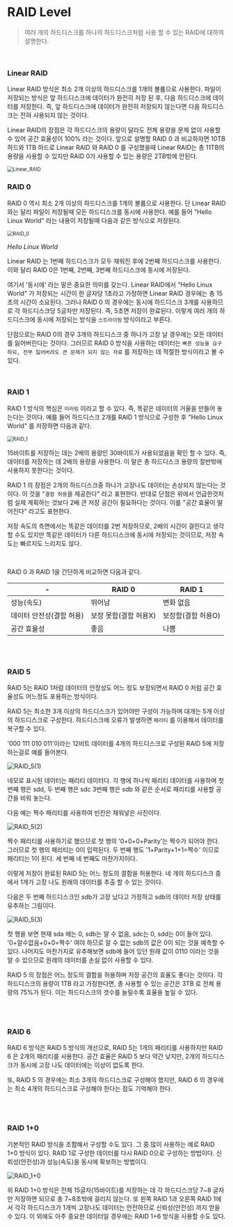 # RAID Level

> 여러 개의 하드디스크를 하나의 하드디스크처럼 사용 할 수 있는 RAID에 대하여 설명한다.

<br>

### Linear RAID

Linear RAID 방식은 최소 2개 이상의 하드디스크를 1개의 볼륨으로 사용한다. 파일이 저장되는 방식은 앞 하드디스크에 데이터가 완전히 저장 된 후, 다음 하드디스크에 데이터를 저장한다. 즉, 앞 하드디스크에 데이터가 완전히 저장되지 않는다면 다음 하드디스크는 전혀 사용되지 않는 것이다.

Linear RAID의 장점은 각 하드디스크의 용량이 달라도 전체 용량을 문제 없이 사용할 수 있어 공간 효율성이 100% 라는 것이다. 앞으로 설명할 RAID 0 과 비교하자면 10TB 하드와 1TB 하드로 Linear RAID 와 RAID 0 를 구성했을때 Linear RAID는 총 11TB의 용량을 사용할 수 있지만 RAID 0가 사용할 수 있는 용량은 2TB밖에 안된다.

<img src="../img/Linux/Linear_RAID.PNG" alt="Linear_RAID" style="zoom: 80%;" />

<br>

### RAID 0

RAID 0 역시 최소 2개 이상의 하드디스크를 1개의 볼륨으로 사용한다. 단 Linear RAID 와는 달리 파일이 저장될때 모든 하드디스크를 동시에 사용한다. 예를 들어 "Hello Linux World" 라는 내용이 저장될때 다음과 같은 방식으로 저장된다.

<img src="../img/Linux/RAID_0.PNG" alt="RAID_0" style="zoom:80%;" />

*Hello Linux World*

Linear RAID 는 1번째 하드디스크가 모두 채워진 후에 2번째 하드디스크를 사용한다. 이와 달리 RAID 0은 1번째, 2번째, 3번째 하드디스크에 동시에 저장된다. 

여기서 '동시에' 라는 말은 중요한 의미를 갖는다. Linear RAID에서 "Hello Linux World" 가 저장되는 시간이 한 글자당 1초라고 가정하면 Linear RAID 경우에는 총 15초의 시간이 소요된다. 그러나 RAID 0 의 경우에는 동시에 하드디스크 3개를 사용하므로 각 하드디스크당 5글자만 저장된다. 즉, 5초면 저장이 완료된다. 이렇게 여러 개의 하드디스크에 동시에 저장되는 방식을 `스트라이핑` 방식이라고 부른다.

단점으로는 RAID 0의 경우 3개의 하드디스크 중 하나가 고장 날 경우에는 모든 데이터를 잃어버린다는 것이다. 그러므르 RAID 0 방식을 사용하는 데이터는 `빠른 성능을 요구하되, 전부 잃어버려도 큰 문제가 되지 않는 자료` 를 저장하는 데 적절한 방식이라고 볼 수 있다.

<br>

### RAID 1

RAID 1 방식의 핵심은 `미러링` 이라고 할 수 있다. 즉, 똑같은 데이터의 거울을 만들어 놓는다는 것이다. 예를 들어 하드디스크 2개를 RAID 1 방식으로 구성한 후 "Hello Linux World" 를 저장하면 다음과 같다.

<img src="../img/Linux/RAID_1.PNG" alt="RAID_1" style="zoom:80%;" />

15바이트를 저장하는 데는 2배의 용량인 30바이트가 사용되었음을 확인 할 수 있다. 즉, 데이터를 저장하는 데 2배의 용량을 사용한다. 이 말은 총 하드디스크 용량의 절반밖에 사용하지 못한다는 것이다. 

RAID 1 의 장점은 2개의 하드디스크중 하나가 고장나도 데이터는 손상되지 않는다는 것이다. 이 것을 "`결함 허용`을 제공한다" 라고 표현한다. 반대로 단점은 위에서 언급한것처럼 실제 계획하는 것보다 2배 큰 저장 공간이 필요하다는 것이다.  이를 "공간 효율이 떨어진다" 라고도 표현한다.

저장 속도의 측면에서는 똑같은 데이터를 2번 저장하므로, 2배의 시간이 걸린다고 생각 할 수도 있지만 똑같은 데이터가 다른 하드디스크에 동시에 저장되는 것이므로, 저장 속도는 빠르지도 느리지도 않다.

<br>

RAID 0 과 RAID 1을 간단하게 비교하면 다음과 같다.

| -                        | RAID 0                | RAID 1             |
| ------------------------ | --------------------- | ------------------ |
| 성능(속도)               | 뛰어남                | 변화 없음          |
| 데이터 안전성(결함 허용) | 보장 못함(결함 허용X) | 보장함(결함 허용O) |
| 공간 효율성              | 좋음                  | 나쁨               |

<br>

<br>

### RAID 5

RAID 5는 RAID 1처럼 데이터의 안정성도 어느 정도 보장되면서 RAID 0 처럼 공간 효율성도 어느정도 포용하는 방식이다.

RAID 5는 최소한 3개 이상의 하드디스크가 있어야만 구성이 가능하며 대개는 5개 이상의 하드디스크로 구성한다. 하드디스크에 오류가 발생하면 `패리티` 를 이용해서 데이터를 복구할 수 있다.

'000 111 010 011'이라는 12비트 데이터를 4개의 하드디스크로 구성된 RAID 5에 저장하는걸로 예를 들어본다.

![RAID_5(1)](../img/Linux/RAID_5(1).PNG)

네모로 표시된 데이터는 패리티 데이터다. 각 행에 하나씩 패리티 데이터를 사용하며 첫 번째 행은 sdd, 두 번째 행은 sdc 3번째 행은 sdb 와 같은 순서로 패리티를 사용할 공간을 비워 놓는다.

다음 예는 짝수 패리티를 사용하여 빈칸은 채워넣은 사진이다.

![RAID_5(2)](../img/Linux/RAID_5(2).PNG)

짝수 패리티를 사용하기로 했으므로 첫 행의 '0+0+0+Parity'는 짝수가 되어야 한다. 그러므로 첫 행의 패리티는 0이 입력된다. 두 번째 행도 '1+Parity+1+1=짝수' 이므로 패리티는 1이 된다. 세 번째 네 번째도 마찬가지이다.

이렇게 저장이 완료된 RAID 5는 어느 정도의 결함을 허용한다.  네 개의 하드디스크 중에서 1개가 고장 나도 원래의 데이터를 추출 할 수 있는 것이다.

다음은 두 번째 하드디스크인 sdb가 고장 났다고 가정하고 sdb의 데이터 저장 상태를 유추하는 그림이다.

![RAID_5(3)](../img/Linux/RAID_5(3).PNG)

첫 행을 보면 현재 sda 에는 0, sdb는 알 수 없음, sdc는 0, sdd는 0이 들어 있다. '0+알수없음+0+0=짝수' 여야 하므로 알 수 없는 sdb의 값은 0이 되는 것을 예측할 수 있다. 나머지도 마찬가지로 유추해보면 sdb에 들어 있던 원래 값이 0110 이라는 것을 알 수 있으므로 원래의 데이터를 손실 없이 사용할 수 있다.

RAID 5 의 장점은 어느 정도의 결함을 허용하며 저장 공간의 효율도 좋다는 것이다. 각 하드디스크의 용량이 1TB 라고 가정한다면, 총 사용할 수 있는 공간은 3TB 로 전체 용량의 75%가 된다. 이는 하드디스크의 갯수를 늘릴수록 효율을 높일 수 있다.

<br>

<br>

### RAID 6

RAID 6 방식은 RAID 5 방식의 개선으로, RAID 5는 1개의 패리티를 사용하지만 RAID 6 은 2개의 패리티를 사용한다. 공간 효율은 RAID 5 보다 약간 낮지만, 2개의 하드디스크가 동시에 고장 나도 데이터에는 이상이 없도록 한다. 

또, RAID 5 의 경우에는 최소 3개의 하드디스크로 구성해야 했지만, RAID 6 의 경우에는 최소 4개의 하드디스크로 구성해야 한다는 점도 기억해야 한다.

<br>

<br>

### RAID 1+0

기본적인 RAID 방식을 조합해서 구성할 수도 있다. 그 중 많이 사용하는 예로 RAID 1+0 방식이 있다. RAID 1로 구성한 데이터를 다시 RAID 0으로 구성하는 방법이다. 신뢰성(안전성)과 성능(속도)을 동시에 확보하는 방법이다.

![RAID_1+0](../img/Linux/RAID_1+0.PNG)

위 RAID 1+0 방식은 전체 15글자(15바이트)를 저장하는 데 각 하드디스크당 7~8 글자만 저장하면 되므로 총 7~8초밖에 걸리지 않는다. 또 왼쪽 RAID 1과 오른쪽 RAID 1에서 각각 하드디스크가 1개씩 고장나도 데이터는 안전하므로 신뢰성(안전성) 까지 얻을 수 있다. 이 외에도 아주 중요한 데이터일 경우에는 RAID 1+6 방식을 사용할 수도 있다.